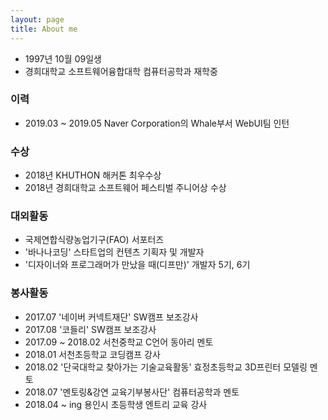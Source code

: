 ```yaml
---
layout: page
title: About me 
---
```


- 1997년 10월 09일생
- 경희대학교 소프트웨어융합대학 컴퓨터공학과 재학중

### 이력
- 2019.03 ~ 2019.05 Naver Corporation의 Whale부서 WebUI팀 인턴


### 수상
- 2018년 KHUTHON 해커톤 최우수상
- 2018년 경희대학교 소프트웨어 페스티벌 주니어상 수상


### 대외활동
- 국제연합식량농업기구(FAO) 서포터즈
- '바나나코딩' 스타트업의 컨텐츠 기획자 및 개발자
- '디자이너와 프로그래머가 만났을 때(디프만)' 개발자 5기, 6기


### 봉사활동
- 2017.07 '네이버 커넥트재단' SW캠프 보조강사
- 2017.08 '코들리' SW캠프 보조강사
- 2017.09 ~ 2018.02 서천중학교 C언어 동아리 멘토
- 2018.01 서천초등학교 코딩캠프 강사
- 2018.02 '단국대학교 찾아가는 기술교육활동' 효정초등학교 3D프린터 모델링 멘토 
- 2018.07 '멘토링&강연 교육기부봉사단' 컴퓨터공학과 멘토
- 2018.04 ~ ing 용인시 초등학생 엔트리 교육 강사
